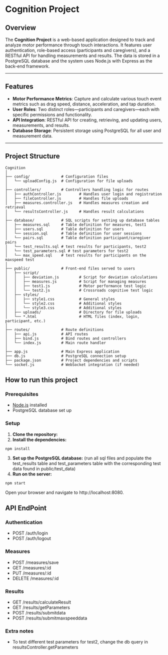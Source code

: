 # Cognition Project

## Overview

The **Cognition Project** is a web-based application designed to track and analyze motor performance through touch interactions. It features user authentication, role-based access (participants and caregivers), and a RESTful API for handling measurements and results. The data is stored in a PostgreSQL database and the system uses Node.js with Express as the back-end framework.

---

## Features

- **Motor Performance Metrics**: Capture and calculate various touch event metrics such as drag speed, distance, acceleration, and tap duration.
- **User Roles**: Two distinct roles—participants and caregivers—each with specific permissions and functionality.
- **API Integration**: RESTful API for creating, retrieving, and updating users, measurements, and results.
- **Database Storage**: Persistent storage using PostgreSQL for all user and measurement data.

---

## Project Structure

```plaintext
Cognition
│
├── config/              # Configuration files
│   └── uploadConfig.js  # Configuration for file uploads
│
├── controllers/         # Controllers handling logic for routes
│   ├── authController.js        # Handles user login and registration
│   ├── fileController.js        # Handles file uploads
│   ├── measures.controller.js   # Handles measures creation and retrieval
│   └── resultsController.js     # Handles result calculations
│
├── database/            # SQL scripts for setting up database tables
│   ├── measures.sql     # Table definition for measures, test1
│   ├── users.sql        # Table definition for users
│   └── session.sql      # Table definition for user sessions
│   └── pairs.sql        # Table definition participant/caregiver pairs
│   └── test_results.sql # test results for participants, test2
│   └── test_parameters.sql # test parameters for test2
│   └── max_speed.sql    # test results for participants on the maxspeed test
│
├── public/              # Front-end files served to users
│   ├── script/
│   │   ├── deviation.js         # Script for deviation calculations
│   │   ├── measures.js          # Script for managing measures
│   │   ├── test1.js             # Motor performance test logic
│   │   └── test2.js             # Crossroads cognitive test logic
│   ├── styles/
│   │   ├── style1.css           # General styles
│   │   └── style2.css           # Additional styles
│   │   └── style3.css           # Additional styles
│   ├── uploads/                 # Directory for file uploads
│   └── *.html                   # HTML files (index, login, participant, etc.)
│
├── routes/              # Route definitions
│   ├── api.js           # API routes
│   ├── bind.js          # Bind routes and controllers
│   └── index.js         # Main route handler
│
├── app.js               # Main Express application
├── db.js                # PostgreSQL connection setup
├── package.json         # Project dependencies and scripts
└── socket.js            # WebSocket integration (if needed)

```

## How to run this project

### Prerequisites

- [Node.js](https://nodejs.org/) installed
- PostgreSQL database set up

### Setup

1. **Clone the repository:**
2. **Install the dependencies:**

```
npm install
```

3. **Set up the PostgreSQL database:** (run all sql files and populate the test_results table and test_parameters table with the corresponding test data found in public/test_data)
5. **Run on the server:**

```
npm start
```

Open your browser and navigate to http://localhost:8080.

## API EndPoint

### Authentication

- POST /auth/login
- POST /auth/logout

### Measures

- POST /measures/save
- GET /measures/:id
- PUT /measures/:id
- DELETE /measures/:id

### Results

- GET /results/calculateResult
- GET /results/getParameters
- POST /results/submitdata
- POST /results/submitmaxspeeddata
  
### Extra notes

- To test different test parameters for test2, change the db query in resultsController.getParameters
